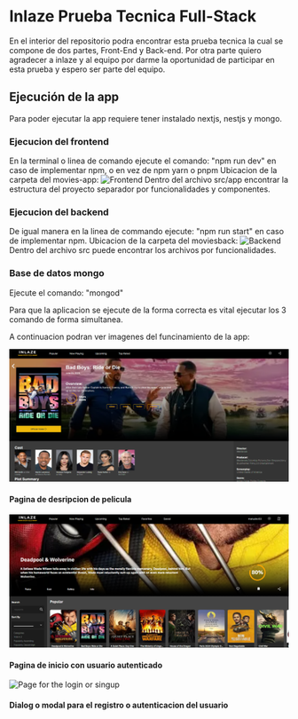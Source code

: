 # Inlaze Prueba Tecnica Full-Stack

En el interior del repositorio podra encontrar esta prueba tecnica la cual se compone de dos partes, Front-End y Back-end.
Por otra parte quiero agradecer a inlaze y al equipo por darme la oportunidad de participar en esta prueba y espero ser parte del equipo.

## Ejecución de la app
Para poder ejecutar la app requiere tener instalado nextjs, nestjs y mongo.

### Ejecucion del frontend
En la terminal o linea de comando ejecute el comando: "npm run dev" en caso de implementar npm, o en vez de npm yarn o pnpm
Ubicacion de la carpeta del movies-app: ![Frontend](https://github.com/ManuRodriguezC/inlaze/tree/master/movies-app)
Dentro del archivo src/app encontrar la estructura del proyecto separador por funcionalidades y componentes.

### Ejecucion del backend
De igual manera en la linea de commando ejecute: "npm run start" en caso de implementar npm.
Ubicacion de la carpeta del moviesback: ![Backend](https://github.com/ManuRodriguezC/inlaze/tree/master/moviesbacked)
Dentro del archivo src puede encontrar los archivos por funcionalidades.

### Base de datos mongo
Ejecute el comando: "mongod"

Para que la aplicacion se ejecute de la forma correcta es vital ejecutar los 3 comando de forma simultanea.

A continuacion podran ver imagenes del funcinamiento de la app:

![Page of the description movie](https://raw.githubusercontent.com/ManuRodriguezC/inlaze/master/images/filtermovie.png)
#### Pagina de desripcion de pelicula

![Page of the user log](https://raw.githubusercontent.com/ManuRodriguezC/inlaze/master/images/user.png)
#### Pagina de inicio con usuario autenticado

![Page for the login or singup](https://raw.githubusercontent.com/ManuRodriguezC/inlaze/master/images/login&regis.png)
#### Dialog o modal para el registro o autenticacion del usuario

